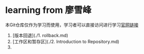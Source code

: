 # learning from 廖雪峰

本Git仓库仅作为学习而使用，学习者可以直接访问进行学习[官网链接](https://www.liaoxuefeng.com/wiki/0013739516305929606dd18361248578c67b8067c8c017b000)

1.  [版本回退](./1. rollback.md)
2.  [工作区和暂存区](./2. Introduction to Repository.md)
3.  

